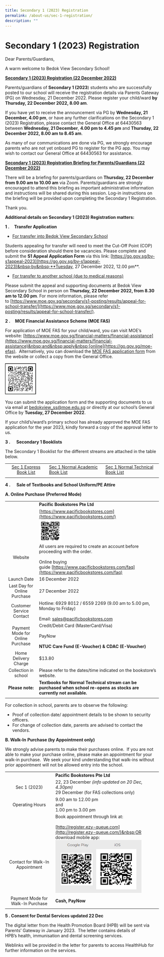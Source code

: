 ```yaml
---
title: Secondary 1 (2023) Registration
permalink: /about-us/sec-1-registration/
description: ""
---
```

# Secondary 1 (2023) Registration

Dear Parents/Guardians,

A warm welcome to Bedok View Secondary School!

**<u>Secondary 1 (2023) Registration (22 December 2022)</u>**

Parents/guardians of&nbsp;**Secondary 1 (2023**)&nbsp;students who are successfully posted to our school will receive the registration details via Parents Gateway (PG) on Wednesday, 21 December 2022. Please register your child/ward&nbsp;**by Thursday, 22 December 2022, 8.00 am**.&nbsp;

If you have yet to receive the announcement via PG by&nbsp;**Wednesday, 21 December, 4.00 pm**, or have any further clarifications on the Secondary 1 (2023) Registration, please contact the General Office at 64430563 between&nbsp;**Wednesday, 21 December**,&nbsp;**4.00 pm to 4.45 pm**&nbsp;and&nbsp;**Thursday, 22 December 2022, 8.00 am to 8.45 am**.

As many of our communications are done via PG,&nbsp;we strongly encourage parents who are not yet onboard PG to register for the PG app. You may wish to&nbsp;contact our General Office at 64430563 for assistance.

**<u>Secondary 1 (2023) Registration Briefing for Parents/Guardians (22 December 2022)</u>**

There will be a briefing for parents/guardians on&nbsp;**Thursday, 22 December from 9.00 am to 10.00 am**&nbsp;via Zoom. Parents/guardians are strongly encouraged to attend this briefing as important administrative information and instructions will be shared during this session. Log-in instructions on the briefing will be provided upon completing the Secondary 1 Registration.

Thank you.

**Additional details on Secondary 1 (2023) Registration matters:**

**1 \.**&nbsp;&nbsp;&nbsp;&nbsp;**Transfer Application**

<ul>
<li><u>For transfer into Bedok View Secondary School</u></li>
</ul>


Students appealing for transfer will need to meet the Cut-Off Point (COP) before consideration should there be vacancies. Please complete and submit the&nbsp;**S1 Appeal Application Form**&nbsp;via this link:&nbsp;[https://go.gov.sg/bv-s1appeal-2023](https://go.gov.sg/bv-s1appeal-2023)&nbsp;by&nbsp;**Tuesday, 27 December 2022, 12.00 pm**. 

<ul>
<li><u>For transfer to another school (due to medical reasons)</u></li>
</ul>

Please submit the appeal and supporting documents at Bedok View Secondary School in person on&nbsp;**Thursday, 22 December 2022, from 8.30 am to 12.00 pm**. For more information, please refer to&nbsp;[https://www.moe.gov.sg/secondary/s1-posting/results/appeal-for-school-transfer/](https://www.moe.gov.sg/secondary/s1-posting/results/appeal-for-school-transfer/).

**2 \.**&nbsp;&nbsp;&nbsp;&nbsp;**MOE Financial Assistance Scheme (MOE FAS)**

For application of MOE FAS for your child/ward,&nbsp;you can visit&nbsp;MOE’s website:&nbsp;[https://www.moe.gov.sg/financial-matters/financial-assistance](https://www.moe.gov.sg/financial-matters/financial-assistance)&nbsp;and&nbsp;apply&nbsp;[online](https://go.gov.sg/moe-efas).&nbsp; Alternatively, you can download the&nbsp;[MOE FAS application form](/files/MOE-FAS-Application-Form-Oct-2022.pdf)&nbsp;from the website&nbsp;or collect a copy from the General Office.

<img src="/images/MOE_FAS.png" style="width:20%">

You can submit the application form and the supporting documents to us via email at&nbsp;[bedokview\_ss@moe.edu.sg](mailto:bedokview_ss@moe.edu.sg)&nbsp;or directly&nbsp;at our school’s General Office by&nbsp;**Tuesday, 27 December 2022**.&nbsp;

If your child’s/ward’s primary school has already approved the MOE FAS application for the year 2023, kindly forward a copy of the approval letter to us.

**3 \.**&nbsp;&nbsp;&nbsp;&nbsp;&nbsp;**Secondary 1 Booklists**

The Secondary 1 Booklist for the different streams are attached in the table below.

|   |   |   |
|:-:|---|---|
| [Sec 1 Express Book List](/files/Sec%201%20Express%20Booklist.pdf)  | [Sec 1 Normal Academic Book List](/files/Sec%201%20NA%20Booklist.pdf)  | [Sec 1 Normal Technical  Book List](/files/Sec%201%20NT%20Booklist.pdf)  |
|   |   |   |

**4 \.**&nbsp;&nbsp;&nbsp;&nbsp;&nbsp;**Sale of Textbooks and School Uniform/PE Attire**

**A. Online Purchase (Preferred Mode)**

|   |   |
|:-:|---|
|   | **Pacific Bookstores Pte Ltd**  |
| <br><br><br><br><br><br>Website  | [https://www.pacificbookstores.com](https://www.pacificbookstores.com/)<br> <img src="/images/Pacific_Bookstore.png" style="width:19%"><br>All users are required to create an account before proceeding with the order.<br><br>Online buying guide&nbsp;[https://www.pacificbookstores.com/faq](https://www.pacificbookstores.com/faq)  |
| Launch Date  | 16 December 2022  |
| Last Day for Online Purchase  | 27 December 2022  |
| Customer Service Contact  | Hotline: 6929 8012 / 6559 2269 (9.00 am to 5.00 pm, Monday to Friday)<br><br>Email: [sales@pacificbookstores.com](mailto:sales@pacificbookstores.com)  |
| Payment Mode for Online Purchase  | Credit/Debit Card (MasterCard/Visa)<br><br>PayNow<br><br>**NTUC Care Fund (E-Voucher) &amp; CDAC (E-Voucher)**  |
| Home Delivery Charge  | $13.80  |
| Collection in school  | Please refer to the dates/time indicated on the bookstore’s website.  |
| **Please note:**  | **Textbooks for Normal Technical stream can be purchased when school re-opens as stocks are currently not available.**  |
|   |   |

For collection in school, parents are to observe the following:

*   Proof of collection date/ appointment details to be shown to security officers.
*   For change of collection date, parents are advised to contact the vendors.

**B. Walk-In**&nbsp;**Purchase (by Appointment only)**

We strongly advise parents to make their purchases online.&nbsp; If you are not able to make your purchase online, please make an appointment for your walk-in purchase.&nbsp; We seek your kind understanding that walk-ins without prior appointment&nbsp;will not be allowed entry&nbsp;into the school.

|   |   |
|:-:|---|
|   | **Pacific Bookstores Pte Ltd**  |
| Sec 1 (2023)  | 22, 23 December&nbsp;_(info updated on 20 Dec, 4.30pm)_  <br>29 December (for FAS collections only)  |
| Operating Hours  | 9.00 am to 12.00 pm&nbsp;<br>and  <br>1.00 pm to 3.00 pm  |
| <br><br><br><br>Contact for Walk-In Appointment  | Book appointment through link at:<br><br>[http://register.ezy-queue.com](http://register.ezy-queue.com/)&nbsp;OR download mobile app: <br> <img src="/images/qrcode.jpg" style="width:85%"> |
| Payment Mode for Walk-In Purchase  | **Cash, PayNow**  |
|   |   |

**5 \. Consent for Dental Services updated 22 Dec**

The digital letter from the Health Promotion Board (HPB) will be sent via Parents’ Gateway in January 2023.&nbsp; The letter contains details of HPB’s&nbsp;health, immunisation and dental screening services.&nbsp;

Weblinks will be provided in the letter for parents to access HealthHub for further information on the services.